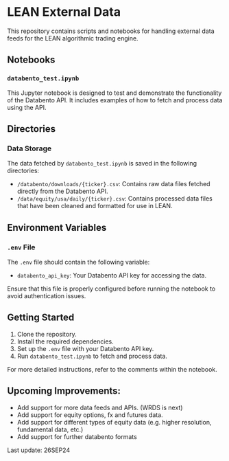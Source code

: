 # LEAN External Data

This repository contains scripts and notebooks for handling external data feeds for the LEAN algorithmic trading engine.

## Notebooks

### `databento_test.ipynb`
This Jupyter notebook is designed to test and demonstrate the functionality of the Databento API. It includes examples of how to fetch and process data using the API.

## Directories

### Data Storage
The data fetched by `databento_test.ipynb` is saved in the following directories:
- `/databento/downloads/{ticker}.csv`: Contains raw data files fetched directly from the Databento API.
- `/data/equity/usa/daily/{ticker}.csv`: Contains processed data files that have been cleaned and formatted for use in LEAN.

## Environment Variables

### `.env` File
The `.env` file should contain the following variable:
- `databento_api_key`: Your Databento API key for accessing the data.

Ensure that this file is properly configured before running the notebook to avoid authentication issues.

## Getting Started

1. Clone the repository.
2. Install the required dependencies.
3. Set up the `.env` file with your Databento API key.
4. Run `databento_test.ipynb` to fetch and process data.

For more detailed instructions, refer to the comments within the notebook.

## Upcoming Improvements:
- Add support for more data feeds and APIs. (WRDS is next)
- Add support for equity options, fx and futures data.
- Add support for different types of equity data (e.g. higher resolution, fundamental data, etc.)
- Add support for further databento formats

Last update: 26SEP24

